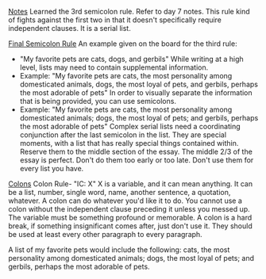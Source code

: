 <u>Notes</u>
Learned the 3rd semicolon rule. Refer to day 7 notes.
This rule kind of fights against the first two in that it doesn't specifically require independent clauses. It is a serial list. 

<u>Final Semicolon Rule</u>
An example given on the board for the third rule: 
- "My favorite pets are cats, dogs, and gerbils"
While writing at a high level, lists may need to contain supplemental information. 
- Example: "My favorite pets are cats, the most personality among domesticated animals, dogs, the most loyal of pets, and gerbils, perhaps the most adorable of pets"
In order to visually separate the information that is being provided, you can use semicolons. 
- Example: "My favorite pets are cats, the most personality among domesticated animals; dogs, the most loyal of pets; and gerbils, perhaps the most adorable of pets"
Complex serial lists need a coordinating conjunction after the last semicolon in the list. They are special moments, with a list that has really special things contained within. Reserve them to the middle section of the essay. The middle 2/3 of the essay is perfect. Don't do them too early or too late. Don't use them for every list you have. 

<u>Colons</u>
Colon Rule- "IC: X"
X is a variable, and it can mean anything. It can be a list, number, single word, name, another sentence, a quotation, whatever. A colon can do whatever you'd like it to do. You cannot use a colon without the independent clause preceding it unless you messed up. The variable must be something profound or memorable. A colon is a hard break, if something insignificant comes after, just don't use it. They should be used at least every other paragraph to every paragraph. 

A list of my favorite pets would include the following: cats, the most personality among domesticated animals; dogs, the most loyal of pets; and gerbils, perhaps the most adorable of pets.